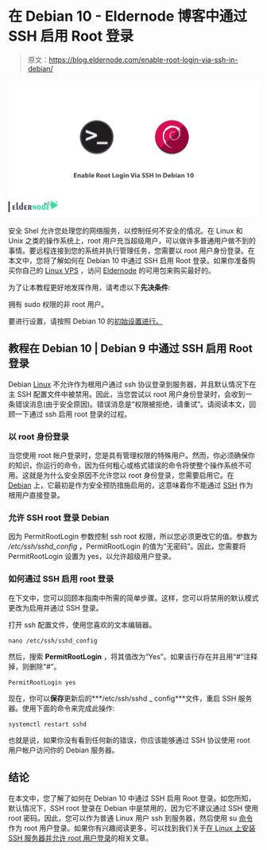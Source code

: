 # 在 Debian 10 - Eldernode 博客中通过 SSH 启用 Root 登录

> 原文：<https://blog.eldernode.com/enable-root-login-via-ssh-in-debian/>

![Enable Root Login Via SSH In Debian 10](img/0ff6eb23c1db1cff4349df97e0ffe0e2.png)

安全 Shel 允许您处理您的网络服务，以控制任何不安全的情况。在 Linux 和 Unix 之类的操作系统上，root 用户充当超级用户，可以做许多普通用户做不到的事情。要远程连接到您的系统并执行管理任务，您需要以 root 用户身份登录。在本文中，您将了解如何在 Debian 10 中通过 SSH 启用 Root 登录。如果你准备购买你自己的 [Linux VPS](https://eldernode.com/linux-vps/) ，访问 [Eldernode](https://eldernode.com/) 的可用包来购买最好的。

为了让本教程更好地发挥作用，请考虑以下**先决条件**:

拥有 sudo 权限的非 root 用户。

要进行设置，请按照 Debian 10 的[初始设置进行。](https://blog.eldernode.com/initial-setup-with-debian-10/)

## **教程在 Debian 10 | Debian 9** 中通过 SSH 启用 Root 登录

Debian [Linux](https://blog.eldernode.com/tag/linux/) 不允许作为根用户通过 ssh 协议登录到服务器，并且默认情况下在主 SSH 配置文件中被禁用。因此，当您尝试以 root 用户身份登录时，会收到一条错误消息(由于安全原因)。错误消息是“权限被拒绝，请重试”。请阅读本文，回顾一下通过 ssh 启用 root 登录的过程。

### **以 root 身份登录**

当您使用 root 帐户登录时，您是具有管理权限的特殊用户。然而，你必须确保你的知识，你运行的命令，因为任何粗心或格式错误的命令将使整个操作系统不可用。这就是为什么安全原因不允许您以 root 身份登录，您需要启用它。在 [Debian](https://blog.eldernode.com/tag/debian/) 上，它最初是作为安全预防措施启用的，这意味着你不能通过 [SSH](https://blog.eldernode.com/enable-root-login-via-ssh-in-ubuntu-20-04/) 作为根用户直接登录。

### **允许 SSH root 登录 Debian**

因为 PermitRootLogin 参数控制 ssh root 权限，所以您必须更改它的值。参数为 */etc/ssh/sshd_config* ，PermitRootLogin 的值为“无密码”。因此，您需要将 PermitRootLogin 设置为 yes，以允许超级用户登录。

### **如何通过 SSH 启用 root 登录**

在下文中，您可以回顾本指南中所需的简单步骤。这样，您可以将禁用的默认模式更改为启用并通过 SSH 登录。

打开 ssh 配置文件，使用您喜欢的文本编辑器。

```
nano /etc/ssh/sshd_config
```

然后，搜索 **PermitRootLogin** ，将其值改为“Yes”。如果该行存在并且用“#”注释掉，则删除“#”。

```
PermitRootLogin yes
```

现在，你可以**保存**更新后的***/etc/ssh/sshd _ config***文件，重启 SSH 服务器。使用下面的命令来完成此操作:

```
systemctl restart sshd
```

也就是说，如果你没有看到任何新的错误，你应该能够通过 SSH 协议使用 root 用户帐户访问你的 Debian 服务器。

## 结论

在本文中，您了解了如何在 Debian 10 中通过 SSH 启用 Root 登录。如您所知，默认情况下，SSH root 登录在 Debian 中是禁用的，因为它不建议通过 SSH 使用 root 密码。因此，您可以作为普通 Linux 用户 ssh 到服务器，然后使用 su [命令](https://blog.eldernode.com/most-used-commands-in-ssh-and-linux/)作为 root 用户登录。如果你有兴趣阅读更多，可以找到我们关于[在 Linux 上安装 SSH 服务器并允许 root 用户登录](https://blog.eldernode.com/install-ssh-server-on-linux-and-allow-root-user-login/)的相关文章。